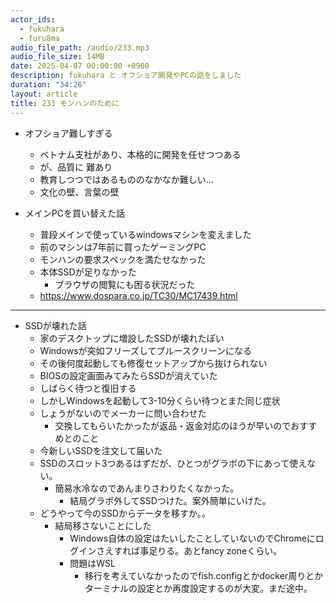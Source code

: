 ```yaml
---
actor_ids:
  - fukuhara
  - furu8ma
audio_file_path: /audio/233.mp3
audio_file_size: 14MB
date: 2025-04-07 00:00:00 +0900
description: fukuhara と オフショア開発やPCの話をしました
duration: "34:26"
layout: article
title: 233 モンハンのために
---
```


- オフショア難しすぎる
    - ベトナム支社があり、本格的に開発を任せつつある
    - が、品質に 難あり
    - 教育しつつではあるもののなかなか難しい…
    - 文化の壁、言葉の壁


- メインPCを買い替えた話
    - 普段メインで使っているwindowsマシンを変えました
    - 前のマシンは7年前に買ったゲーミングPC
    - モンハンの要求スペックを満たせなかった
    - 本体SSDが足りなかった
        - ブラウザの閲覧にも困る状況だった
    - https://www.dospara.co.jp/TC30/MC17439.html

----------

- SSDが壊れた話
    - 家のデスクトップに増設したSSDが壊れたぽい
    - Windowsが突如フリーズしてブルースクリーンになる
    - その後何度起動しても修復セットアップから抜けられない
    - BIOSの設定画面みてみたらSSDが消えていた
    - しばらく待つと復旧する
    - しかしWindowsを起動して3-10分くらい待つとまた同じ症状
    - しょうがないのでメーカーに問い合わせた
        - 交換してもらいたかったが返品・返金対応のほうが早いのでおすすめとのこと
    - 今新しいSSDを注文して届いた
    - SSDのスロット3つあるはずだが、ひとつがグラボの下にあって使えない。
        - 簡易水冷なのであんまりさわりたくなかった。
            - 結局グラボ外してSSDつけた。案外簡単にいけた。
    - どうやって今のSSDからデータを移すか。。
        - 結局移さないことにした
            - Windows自体の設定はたいしたことしていないのでChromeにログインさえすれば事足りる。あとfancy zoneくらい。
            - 問題はWSL
                - 移行を考えていなかったのでfish.configとかdocker周りとかターミナルの設定とか再度設定するのが大変。まだ途中。


